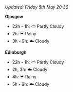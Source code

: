*Updated: Friday 5th May 20:30*

**Glasgow**

* 22h - 1h: :partly_sunny: Partly Cloudy
* 2h: :umbrella: Rainy
* 3h - 9h: :cloud: Cloudy

**Edinburgh**

* 22h - 1h: :partly_sunny: Partly Cloudy
* 2h, 3h: :cloud: Cloudy
* 4h: :umbrella: Rainy
* 5h - 9h: :cloud: Cloudy

